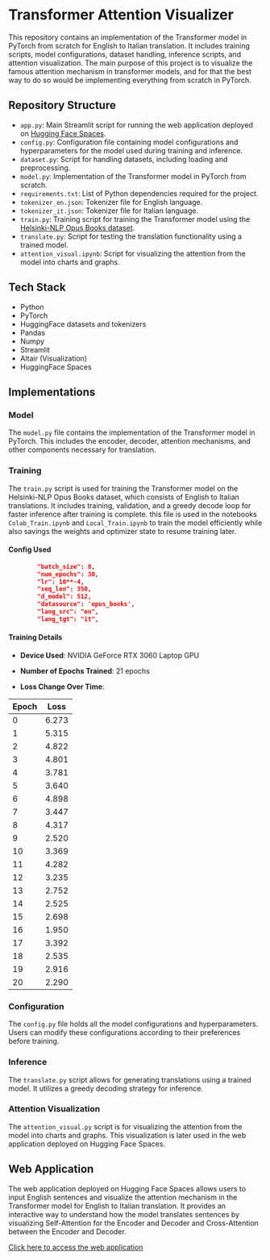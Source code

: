 # Transformer Attention Visualizer

This repository contains an implementation of the Transformer model in PyTorch from scratch for English to Italian translation. It includes training scripts, model configurations, dataset handling, inference scripts, and attention visualization.
The main purpose of this project is to visualize the famous attention mechanism in transformer models, and for that the best way to do so would be implementing everything from scratch in PyTorch.

## Repository Structure

- `app.py`: Main Streamlit script for running the web application deployed on [Hugging Face Spaces](https://dekode-transformer-visualizer.hf.space).
- `config.py`: Configuration file containing model configurations and hyperparameters for the model used during training and inference.
- `dataset.py`: Script for handling datasets, including loading and preprocessing.
- `model.py`: Implementation of the Transformer model in PyTorch from scratch.
- `requirements.txt`: List of Python dependencies required for the project.
- `tokenizer_en.json`: Tokenizer file for English language.
- `tokenizer_it.json`: Tokenizer file for Italian language.
- `train.py`: Training script for training the Transformer model using the [Helsinki-NLP Opus Books dataset](https://huggingface.co/datasets/Helsinki-NLP/opus_books).
- `translate.py`: Script for testing the translation functionality using a trained model.
- `attention_visual.ipynb`: Script for visualizing the attention from the model into charts and graphs.

## Tech Stack
- Python
- PyTorch
- HuggingFace datasets and tokenizers
- Pandas
- Numpy
- Streamlit
- Altair (Visualization)
- HuggingFace Spaces

## Implementations

### Model

The `model.py` file contains the implementation of the Transformer model in PyTorch. This includes the encoder, decoder, attention mechanisms, and other components necessary for translation.

### Training

The `train.py` script is used for training the Transformer model on the Helsinki-NLP Opus Books dataset, which consists of English to Italian translations. It includes training, validation, and a greedy decode loop for faster inference after training is complete. this file is used in the notebooks `Colab_Train.ipynb` and `Local_Train.ipynb` to train the model efficiently while also savings the weights and optimizer state to resume training later.

#### Config Used
```json
        "batch_size": 8,
        "num_epochs": 30,
        "lr": 10**-4,
        "seq_len": 350,
        "d_model": 512,
        "datasource": 'opus_books',
        "lang_src": "en",
        "lang_tgt": "it",
```

#### Training Details

- **Device Used**: NVIDIA GeForce RTX 3060 Laptop GPU

- **Number of Epochs Trained**: 21 epochs

- **Loss Change Over Time**:

| Epoch | Loss     |
|-------|----------|
| 0     | 6.273    |
| 1     | 5.315    |
| 2     | 4.822    |
| 3     | 4.801    |
| 4     | 3.781    |
| 5     | 3.640    |
| 6     | 4.898    |
| 7     | 3.447    |
| 8     | 4.317    |
| 9     | 2.520    |
| 10    | 3.369    |
| 11    | 4.282    |
| 12    | 3.235    |
| 13    | 2.752    |
| 14    | 2.525    |
| 15    | 2.698    |
| 16    | 1.950    |
| 17    | 3.392    |
| 18    | 2.535    |
| 19    | 2.916    |
| 20    | 2.290    |

### Configuration

The `config.py` file holds all the model configurations and hyperparameters. Users can modify these configurations according to their preferences before training.

### Inference

The `translate.py` script allows for generating translations using a trained model. It utilizes a greedy decoding strategy for inference.

### Attention Visualization

The `attention_visual.py` script is for visualizing the attention from the model into charts and graphs. This visualization is later used in the web application deployed on Hugging Face Spaces.

## Web Application

The web application deployed on Hugging Face Spaces allows users to input English sentences and visualize the attention mechanism in the Transformer model for English to Italian translation. It provides an interactive way to understand how the model translates sentences by visualizing Self-Attention for the Encoder and Decoder and Cross-Attention between the Encoder and Decoder.

[Click here to access the web application](https://dekode-transformer-visualizer.hf.space)
